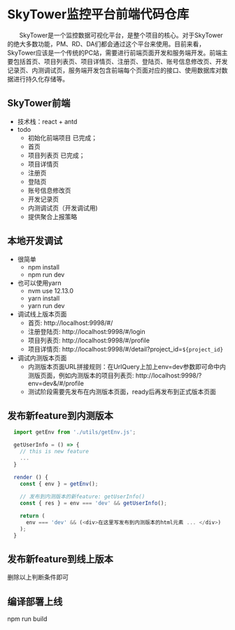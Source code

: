 # SkyTower监控平台前端代码仓库
&#160; &#160; &#160; &#160;SkyTower是一个监控数据可视化平台，是整个项目的核心。对于SkyTower的绝大多数功能，PM、RD、DA们都会通过这个平台来使用。目前来看，SkyTower应该是一个传统的PC站，需要进行前端页面开发和服务端开发。前端主要包括首页、项目列表页、项目详情页、注册页、登陆页、账号信息修改页、开发记录页、内测调试页，服务端开发包含前端每个页面对应的接口、使用数据库对数据进行持久化存储等。
## SkyTower前端
- 技术栈：react + antd
- todo
    - 初始化前端项目 已完成；
    - 首页
    - 项目列表页 已完成；
    - 项目详情页 
    - 注册页
    - 登陆页
    - 账号信息修改页
    - 开发记录页
    - 内测调试页（开发调试用)
    - 提供聚合上报策略

## 本地开发调试
- 很简单
  - npm install 
  - npm run dev 
- 也可以使用yarn
  - nvm use 12.13.0
  - yarn install
  - yarn run dev 
- 调试线上版本页面
  - 首页: http://localhost:9998/#/
  - 注册登陆页: http://localhost:9998/#/login
  - 项目列表页: http://localhost:9998/#/profile
  - 项目详情页: http://localhost:9998/#/detail?project_id=`${project_id}`
- 调试内测版本页面
  - 内测版本页面URL拼接规则：在UrlQuery上加上env=dev参数即可命中内测版页面，例如内测版本的项目列表页: http://localhost:9998/?env=dev&/#/profile
  - 测试阶段需要先发布在内测版本页面，ready后再发布到正式版本页面

## 发布新feature到内测版本
```js
  import getEnv from './utils/getEnv.js'; 

  getUserInfo = () => {
    // this is new feature
    ...
  }

  render () {
    const { env } = getEnv();
    
    // 发布到内测版本的新feature: getUserInfo()
    const { res } = env === 'dev' && getUserInfo();

    return (
      env === 'dev' && (<div>在这里写发布到内测版本的html元素 ... </div>)
    );
  }
```

## 发布新feature到线上版本
删除以上判断条件即可

## 编译部署上线
npm run build
